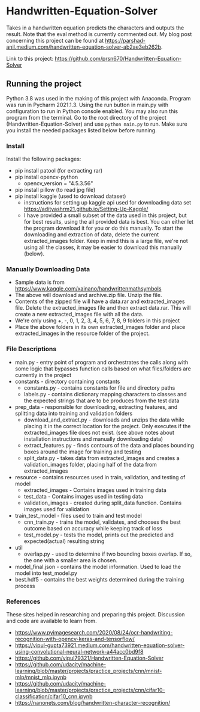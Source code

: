 # Handwritten-Equation-Solver
Takes in a handwritten equation predicts the characters and outputs the result. Note that the eval method is currently commented out. My blog post concerning this project can be found at https://parshad-anil.medium.com/handwritten-equation-solver-ab2ae3eb262b.

Link to this project: https://github.com/prsn670/Handwritten-Equation-Solver

## Running the project
Python 3.8 was used in the making of this project with Anaconda. Program was run in Pycharm 2021.1.3. Using the run button in main.py with configuration to run in Python console enabled. You may also run this program from the terminal. Go to the root directory of the project (Handwritten-Equation-Solver) and use `python main.py` to run. Make sure you install the needed packages listed below before running.
### Install
Install the following packages:
- pip install patool (for extracting rar)
- pip install opencv-python
    - opencv_version = "4.5.3.56"
- pip install pillow (to read jpg file)
- pip install kaggle (used to download dataset)
    - instructions for setting up kaggle api used for downloading data set https://adityashrm21.github.io/Setting-Up-Kaggle/
    - I have provided a small subset of the data used in this project, but for best results, using the all provided data is best. You can either let the program download it for you or do this manually. To start the downloading and extraction of data, delete the current extracted_images folder. Keep in mind this is a large file, we're not using all the classes, it may be easier to download this manually (below).
    
### Manually Downloading Data
- Sample data is from https://www.kaggle.com/xainano/handwrittenmathsymbols
- The above will download and archive.zip file. Unzip the file.
- Contents of the zipped file will have a data.rar and extracted_images file. Delete the extracted_images file and then extract data.rar. This will create a new extracted_images file with all the data.
- We're only using +, -, 0, 1, 2, 3, 4, 5, 6, 7, 8, 9 folders in this project
- Place the above folders in its own extracted_images folder and place extracted_images in the resource folder of the project.

### File Descriptions
- main.py - entry point of program and orchestrates the calls along with some logic that bypasses function calls based on what files/folders are currently in the project
- constants - directory containing constants
    - constants.py - contains constants for file and directory paths
    - labels.py - contains dictionary mapping characters to classes and the expected strings that are to be produces from the test data
- prep_data - responsible for downloading, extracting features, and splitting data into training and validation folders
    - download_and_extract.py - downloads and unzips the data while placing it in the correct location for the project. Only executes if the extracted_images file does not exist. (see above notes about installation instructions and manually downloading data)
    - extract_features.py - finds contours of the data and places bounding boxes around the image for training and testing
    - split_data.py - takes data from extracted_images and creates a validation_images folder, placing half of the data from extracted_images
- resource - contains resources used in train, validation, and testing of model
    - extracted_images - Contains images used in training data
    - test_data - Contains images used in testing data
    - validation_images - created during split_data function. Contains images used for validation
- train_test_model - files used to train and test model
    - cnn_train.py - trains the model, validates, and chooses the best outcome based on accuracy while keeping track of loss
    - test_model.py - tests the model, prints out the predicted and expected(actual) resulting string
- util
    - overlap.py - used to determine if two bounding boxes overlap. If so, the one with a smaller area is chosen.
- model_final.json - contains the model information. Used to load the model into test_model.py
- best.hdf5 - contains the best weights determined during the training process



### References
These sites helped in researching and preparing this project. Discussion and code are available to learn from. 
- https://www.pyimagesearch.com/2020/08/24/ocr-handwriting-recognition-with-opencv-keras-and-tensorflow/
- https://vipul-gupta73921.medium.com/handwritten-equation-solver-using-convolutional-neural-network-a44acc0bd9f8
- https://github.com/vipul79321/Handwritten-Equation-Solver
- https://github.com/udacity/machine-learning/blob/master/projects/practice_projects/cnn/mnist-mlp/mnist_mlp.ipynb
- https://github.com/udacity/machine-learning/blob/master/projects/practice_projects/cnn/cifar10-classification/cifar10_cnn.ipynb
- https://nanonets.com/blog/handwritten-character-recognition/

